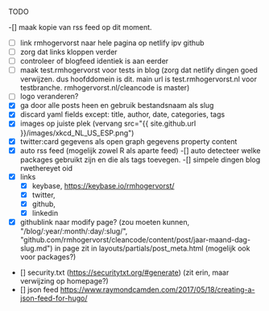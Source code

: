 TODO

-[] maak kopie van rss feed op dit moment.
- [ ] link rmhogervorst naar hele pagina op netlify ipv github
- [ ] zorg dat links kloppen verder 
- [ ] controleer of blogfeed identiek is aan eerder
- [ ] maak test.rmhogervorst voor tests in blog (zorg dat netlify dingen goed verwijzen. dus hoofddomein is dit. main url is test.rmhogervorst.nl voor testbranche. rmhogervorst.nl/cleancode is master)
-[ ] logo veranderen?
-[x] ga door alle posts heen en gebruik bestandsnaam als slug
-[x] discard yaml fields except: title, author, date, categories, tags
-[x] images op juiste plek (vervang src="{{ site.github.url }}/images/xkcd_NL_US_ESP.png")
-[x] twitter:card gegevens als open graph gegevens property content
-[x] auto rss feed (mogelijk zowel R als aparte feed)
-[] auto detecteer welke packages gebruikt zijn en die als tags toevegen.
-[] simpele dingen blog rwethereyet oid  
-[x] links 
    - [x] keybase,  https://keybase.io/rmhogervorst/
    - [x] twitter, 
    - [x] github, 
    - [x] linkedin
- [x] githublink naar modify page? (zou moeten kunnen, "/blog/:year/:month/:day/:slug/",  "github.com/rmhogervorst/cleancode/content/post/jaar-maand-dag-slug.md") in page
zit in layouts/partials/post_meta.html (mogelijk ook voor packages?)

- [] security.txt (https://securitytxt.org/#generate) (zit erin, maar verwijzing op homepage?)
- [] json feed https://www.raymondcamden.com/2017/05/18/creating-a-json-feed-for-hugo/

